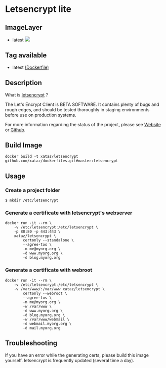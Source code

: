 # Letsencrypt lite

## ImageLayer
* latest [![](https://badge.imagelayers.io/xataz/letsencrypt:latest.svg)](https://imagelayers.io/?images=xataz/letsencrypt:latest 'Get your own badge on imagelayers.io')

## Tag available
* latest [(Dockerfile)](https://github.com/xataz/dockerfiles/tree/master/letsencrypt/Dockerfile)

## Description
What is [letsencrypt](https://github.com/letsencrypt/letsencrypt) ?

The Let's Encrypt Client is BETA SOFTWARE. It contains plenty of bugs and rough edges, and should be tested thoroughly in staging environments before use on production systems.

For more information regarding the status of the project, please see [Website](https://letsencrypt.org) or [Github](https://github.com/letsencrypt/letsencrypt).

## Build Image

```shell
docker build -t xataz/letsencrypt github.com/xataz/dockerfiles.git#master:letsencrypt
```

## Usage
### Create a project folder
```shell
$ mkdir /etc/letsencrypt
```

### Generate a certificate with letsencrypt's webserver
```shell
docker run -it --rm \
	-v /etc/letsencrypt:/etc/letsencrypt \
	-p 80:80 -p 443:443 \
	xataz/letsencrypt \
		certonly --standalone \
		--agree-tos \
		-m me@myorg.org \
		-d www.myorg.org \
		-d blog.myorg.org
```

### Generate a certificate with webroot
```shell
docker run -it --rm \
	-v /etc/letsencrypt:/etc/letsencrypt \
	-v /var/www/:/var/www xataz/letsencrypt \
		certonly --webroot \
		--agree-tos \
		-m me@myorg.org \
		-w /var/www \
		-d www.myorg.org \
		-d blog.myorg.org \
		-w /var/www/webmail \
		-d webmail.myorg.org \
		-d mail.myorg.org
```

## Troubleshooting
If you have an error while the generating certs, please build this image yourself. letsencrypt is frequently updated (several time a day).
